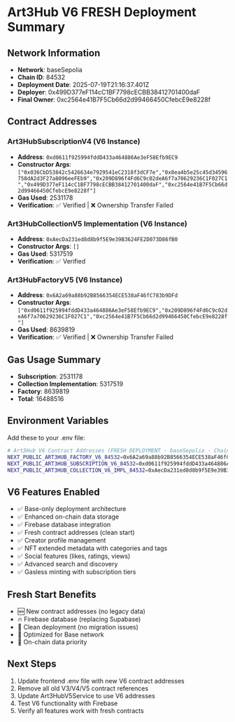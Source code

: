 
# Art3Hub V6 FRESH Deployment Summary

## Network Information
- **Network**: baseSepolia
- **Chain ID**: 84532
- **Deployment Date**: 2025-07-19T21:16:37.401Z
- **Deployer**: 0x499D377eF114cC1BF7798cECBB38412701400daF
- **Final Owner**: 0xc2564e41B7F5Cb66d2d99466450CfebcE9e8228f

## Contract Addresses

### Art3HubSubscriptionV4 (V6 Instance)
- **Address**: `0xd0611f925994fddD433a464886Ae3eF58Efb9EC9`
- **Constructor Args**: `["0x036CbD53842c5426634e7929541eC2318f3dCF7e","0x8ea4b5e25c45d34596758dA2d3F27a8096eeFEb9","0x209D896f4Fd6C9c02deA6f7a70629236C1F027C1","0x499D377eF114cC1BF7798cECBB38412701400daF","0xc2564e41B7F5Cb66d2d99466450CfebcE9e8228f"]`
- **Gas Used**: 2531178
- **Verification**: ✅ Verified | ❌ Ownership Transfer Failed

### Art3HubCollectionV5 Implementation (V6 Instance)
- **Address**: `0xAecDa231ed8d8b9f5E9e39B3624FE2D073D86fB0`
- **Constructor Args**: `[]`
- **Gas Used**: 5317519
- **Verification**: ✅ Verified

### Art3HubFactoryV5 (V6 Instance)
- **Address**: `0x6A2a69a88b92B8566354ECE538aF46fC783b9DFd`
- **Constructor Args**: `["0xd0611f925994fddD433a464886Ae3eF58Efb9EC9","0x209D896f4Fd6C9c02deA6f7a70629236C1F027C1","0xc2564e41B7F5Cb66d2d99466450CfebcE9e8228f"]`
- **Gas Used**: 8639819
- **Verification**: ✅ Verified | ❌ Ownership Transfer Failed

## Gas Usage Summary
- **Subscription**: 2531178
- **Collection Implementation**: 5317519
- **Factory**: 8639819
- **Total**: 16488516

## Environment Variables

Add these to your .env file:

```bash
# Art3Hub V6 Contract Addresses (FRESH DEPLOYMENT - baseSepolia - Chain ID: 84532)
NEXT_PUBLIC_ART3HUB_FACTORY_V6_84532=0x6A2a69a88b92B8566354ECE538aF46fC783b9DFd
NEXT_PUBLIC_ART3HUB_SUBSCRIPTION_V6_84532=0xd0611f925994fddD433a464886Ae3eF58Efb9EC9
NEXT_PUBLIC_ART3HUB_COLLECTION_V6_IMPL_84532=0xAecDa231ed8d8b9f5E9e39B3624FE2D073D86fB0
```

## V6 Features Enabled
- ✅ Base-only deployment architecture
- ✅ Enhanced on-chain data storage
- ✅ Firebase database integration
- ✅ Fresh contract addresses (clean start)
- ✅ Creator profile management
- ✅ NFT extended metadata with categories and tags
- ✅ Social features (likes, ratings, views)
- ✅ Advanced search and discovery
- ✅ Gasless minting with subscription tiers

## Fresh Start Benefits
- 🆕 New contract addresses (no legacy data)
- 🔥 Firebase database (replacing Supabase)
- 🧹 Clean deployment (no migration issues)
- 🚀 Optimized for Base network
- 💾 On-chain data priority

## Next Steps
1. Update frontend .env file with new V6 contract addresses
2. Remove all old V3/V4/V5 contract references
3. Update Art3HubV5Service to use V6 addresses
4. Test V6 functionality with Firebase
5. Verify all features work with fresh contracts
